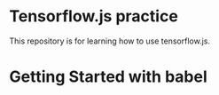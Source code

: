 Tensorflow.js practice
===
This repository is for learning how to use tensorflow.js.

# Getting Started with babel


